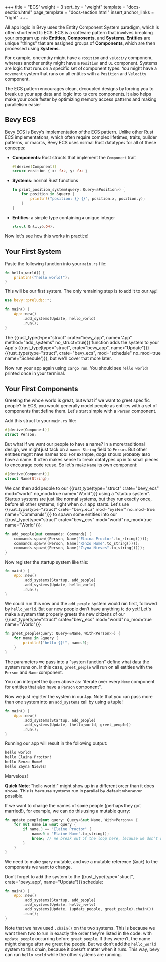 +++
title = "ECS"
weight = 3
sort_by = "weight"
template = "docs-section.html"
page_template = "docs-section.html"
insert_anchor_links = "right"
+++

All app logic in Bevy uses the Entity Component System paradigm, which is often shortened to ECS. ECS is a software pattern that involves breaking your program up into **Entities**, **Components**, and **Systems**. **Entities** are unique "things" that are assigned groups of **Components**, which are then processed using **Systems**.

For example, one entity might have a `Position` and `Velocity` component, whereas another entity might have a `Position` and `UI` component. Systems are logic that runs on a specific set of component types. You might have a `movement` system that runs on all entities with a `Position` and `Velocity` component.

The ECS pattern encourages clean, decoupled designs by forcing you to break up your app data and logic into its core components. It also helps make your code faster by optimizing memory access patterns and making parallelism easier.

## Bevy ECS

Bevy ECS is Bevy's implementation of the ECS pattern. Unlike other Rust ECS implementations, which often require complex lifetimes, traits, builder patterns, or macros, Bevy ECS uses normal Rust datatypes for all of these concepts:

* **Components**: Rust structs that implement the `Component` trait

    ```rs
    #[derive(Component)]
    struct Position { x: f32, y: f32 }
    ```

* **Systems**: normal Rust functions

    ```rs
    fn print_position_system(query: Query<&Position>) {
        for position in &query {
            println!("position: {} {}", position.x, position.y);
        }
    }
    ```

* **Entities**: a simple type containing a unique integer

    ```rs
    struct Entity(u64);
    ```

Now let's see how this works in practice!

## Your First System

Paste the following function into your `main.rs` file:

```rs
fn hello_world() {
    println!("hello world!");
}
```

This will be our first system. The only remaining step is to add it to our `App`!

```rs
use bevy::prelude::*;

fn main() {
    App::new()
        .add_systems(Update, hello_world)
        .run();
}
```

The {{rust_type(type="struct" crate="bevy_app", name="App" method="add_systems" no_struct=true)}} function adds the system to your App's {{rust_type(type="struct", crate="bevy_app", name="Update")}} {{rust_type(type="struct", crate="bevy_ecs", mod="schedule" no_mod=true name="Schedule")}}, but we'll cover that more later.

Now run your app again using `cargo run`. You should see `hello world!` printed once in your terminal.

## Your First Components

Greeting the whole world is great, but what if we want to greet specific people? In ECS, you would generally model people as entities with a set of components that define them. Let's start simple with a `Person` component.

Add this struct to your `main.rs` file:

```rs
#[derive(Component)]
struct Person;
```

But what if we want our people to have a name? In a more traditional design, we might just tack on a `name: String` field to `Person`. But other entities might have names too! For example, dogs should probably also have a name. It often makes sense to break datatypes up in to small pieces to encourage code reuse. So let's make `Name` its own component:

```rs
#[derive(Component)]
struct Name(String);
```

We can then add people to our {{rust_type(type="struct" crate="bevy_ecs" mod="world" no_mod=true name="World")}} using a "startup system". Startup systems are just like normal systems, but they run exactly once, before all other systems, right when our app starts. Let's use {{rust_type(type="struct" crate="bevy_ecs" mod="system" no_mod=true name="Commands")}} to spawn some entities into our {{rust_type(type="struct" crate="bevy_ecs" mod="world" no_mod=true name="World")}}:

```rs
fn add_people(mut commands: Commands) {
    commands.spawn((Person, Name("Elaina Proctor".to_string())));
    commands.spawn((Person, Name("Renzo Hume".to_string())));
    commands.spawn((Person, Name("Zayna Nieves".to_string())));
}
```

Now register the startup system like this:

```rs
fn main() {
    App::new()
        .add_systems(Startup, add_people)
        .add_systems(Update, hello_world)
        .run();
}
```

We could run this now and the `add_people` system would run first, followed by `hello_world`. But our new people don't have anything to do yet! Let's make a system that properly greets the new citizens of our {{rust_type(type="struct" crate="bevy_ecs" mod="world" no_mod=true name="World")}}:

```rs
fn greet_people(query: Query<&Name, With<Person>>) {
    for name in &query {
        println!("hello {}!", name.0);
    }
}
```

The parameters we pass into a "system function" define what data the system runs on. In this case, `greet_people` will run on all entities with the `Person` and `Name` component.

You can interpret the `Query` above as: "iterate over every `Name` component for entities that also have a `Person` component".

Now we just register the system in our `App`. Note that you can pass more than one system into an `add_systems` call by using a tuple!

```rs
fn main() {
    App::new()
        .add_systems(Startup, add_people)
        .add_systems(Update, (hello_world, greet_people))
        .run();
}
```

Running our app will result in the following output:

```txt
hello world!
hello Elaina Proctor!
hello Renzo Hume!
hello Zayna Nieves!
```

Marvelous!

**Quick Note**: "hello world!" might show up in a different order than it does above. This is because systems run in parallel by default whenever possible.

If we want to change the names of some people (perhaps they got married!), for example, we can do this using a mutable query:

```rs
fn update_people(mut query: Query<&mut Name, With<Person>> {
    for mut name in &mut query {
        if name.0 == "Elaine Proctor" {
            name.0 = "Elaine Hume".to_string();
            break; // We break out of the loop here, because we don’t need to change any other names
        }
    }
}
```

We need to make `query` mutable, and use a mutable reference (`&mut`) to the components we want to change.

Don’t forget to add the system to the {{rust_type(type="struct", crate="bevy_app", name="Update")}} schedule:

```rs
fn main() {
    App::new()
        .add_systems(Startup, add_people)
        .add_systems(Update, hello_world)
        .add_systems(Update, (update_people, greet_people).chain())
        .run();
}
```

Note that we have used `.chain()` on the two systems. This is because we want them two to run in exactly the order they're listed in the code: with `update_people` occurring before `greet_people`.
If they weren’t, the name might change after we greet the people.
But we don’t add the `hello_world` system to this chain, because it doesn’t matter when it runs. This way, bevy can run `hello_world` while the other systems are running.
